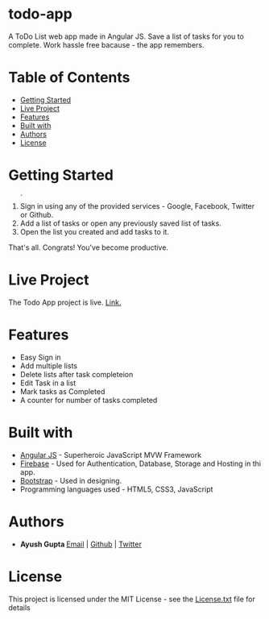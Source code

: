 # todo-app
A ToDo List web app made in Angular JS.
Save a list of tasks for you to complete. Work hassle free bacause - the app remembers.

# Table of Contents
* [Getting Started](#getting-started)
* [Live Project](#live-project)
* [Features](#features)
* [Built with](#built-with)
* [Authors](#authors)
* [License](#license)
 

# <a name="getting-started"></a>Getting Started
<ol>
` <li> Sign in using any of the provided services - Google, Facebook, Twitter or Github.</li>
  <li> Add a list of tasks or open any previously saved list of tasks.</li>
  <li> Open the list you created and add tasks to it.</li>
</ol>
That's all. 
Congrats! You've become productive.

# <a name="live-project"></a> Live Project
The Todo App project is live. <a href="https://todo-app-202dd.firebaseapp.com">Link.</a> 

# <a name="features"></a>Features
* Easy Sign in
* Add multiple lists
* Delete lists after task completeion
* Edit Task in a list
* Mark tasks as Completed
* A counter for number of tasks completed

# <a name="built-with"></a>Built with
* <a href="https://angularjs.org/">Angular JS</a> - Superheroic JavaScript MVW Framework
* <a href="https://firebase.google.com/">Firebase</a> - Used for Authentication, Database, Storage and Hosting in thi app.
* <a href="http://getbootstrap.com/">Bootstrap</a> - Used in designing.
* Programming languages used - HTML5, CSS3, JavaScript

# <a name="authors"></a>Authors
* <b>Ayush Gupta   </b>
<a href="mailto:ayushgupta197@gmail.com">Email</a> | <a href="https://github.com/gupta-ji6">Github</a> | <a href="https://twitter.com/_guptaji_">Twitter</a> 
# <a name="license"></a> License
This project is licensed under the MIT License - see the <a href="https://github.com/gupta-ji6/todo-app/blob/master/License.txt">License.txt</a> file for details